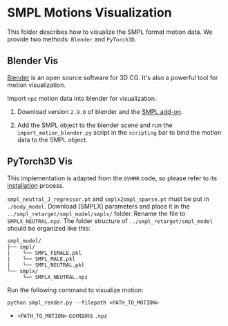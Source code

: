 # SMPL Motions Visualization

This folder describes how to visualize the SMPL format motion data. We provide two methods: `Blender` and `PyTorch3D`.

## Blender Vis

[Blender](https://www.blender.org/) is an open source software for 3D CG. It's also a powerful tool for motion visualization.

Import `npz` motion data into blender for visualization.

1. Download version `2.9.0` of blender and the [SMPL add-on](https://smpl.is.tue.mpg.de/index.html).

2. Add the SMPL object to the blender scene and run the `import_motion_blender.py` script in the `scripting` bar to bind the motion data to the SMPL object.

## PyTorch3D Vis

This implementation is adapted from the `GVHMR` code, so please refer to its [installation](https://github.com/zju3dv/GVHMR/blob/main/docs/INSTALL.md) process.

`smpl_neutral_J_regressor.pt` and `smplx2smpl_sparse.pt` must be put in `./body_model`. Download [SMPLX] parameters and place it in the `../smpl_retarget/smpl_model/smplx/` folder. Rename the file to `SMPLX_NEUTRAL.npz`. The folder structure of `../smpl_retarget/smpl_model` should be organized like this:
```
smpl_model/
├── smpl/
|    └── SMPL_FEMALE.pkl
|    └── SMPL_MALE.pkl
|    └── SMPL_NEUTRAL.pkl
└── smplx/
     └── SMPLX_NEUTRAL.npz
```

Run the following command to visualize motion:

```
python smpl_render.py --filepath <PATH_TO_MOTION>
```

- `<PATH_TO_MOTION>` contains `.npz`